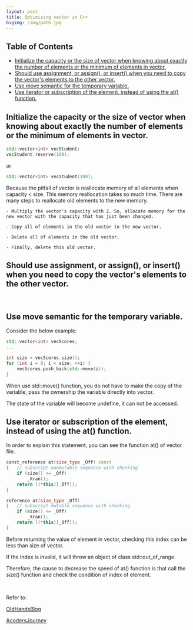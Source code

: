 ```yaml
---
layout: post
title: Optimizing vector in C++
bigimg: /img/path.jpg
---
```


## Table of Contents
- [Initialize the capacity or the size of vector when knowing about exactly the number of elements or the minimum of elements in vector.](#initialize-the-capacity-or-the-size-of-vector-when-knowing-about-exactly-the-number-of-elements-or-the-minimum-of-elements-in-vector)
- [Should use assignment, or assign(), or insert() when you need to copy the vector's elements to the other vector.](#should-use-assignment-or-assign-or-insert-when-you-need-to-copy-the-vector's-elements-to-the-other-vector)
- [Use move semantic for the temporary variable.](#use-move-semantic-for-the-temporary-variable)
- [Use iterator or subscription of the element, instead of using the at() function.](#use-iterator-or-subscription-of-the-element-instead-of-using-the-at()-function)


## Initialize the capacity or the size of vector when knowing about exactly the number of elements or the minimum of elements in vector. 

```C++
std::vector<int> vecStudent;
vecStudent.reserve(100);
```

or 

```C++
std::vector<int> vecStudent(100);
```

Because the pitfall of vector is reallocate memory of all elements when capacity < size. 
This memory reallocation takes so much time. There are many steps to reallocate old elements to the new memory. 

    - Multiply the vector's capacity with 2. So, allocate memory for the new vector with the capacity that has just been changed. 
  
    - Copy all of elements in the old vector to the new vector. 
  
    - Delete all of elements in the old vector. 

    - Finally, delete this old vector. 


## Should use assignment, or assign(), or insert() when you need to copy the vector's elements to the other vector. 

<br>

## Use move semantic for the temporary variable. 

Consider the below example: 

```C++
std::vector<int> vecScores;
...

int size = vecScores.size();
for (int i = 0; i < size; ++i) {
    vecScores.push_back(std::move(i));
}
```

When use std::move() function, you do not have to make the copy of the variable, pass the ownership the variable directly into vector. 

The state of the variable will become undefine, it can not be accessed. 


## Use iterator or subscription of the element, instead of using the at() function.

In order to explain this statement, you can see the function at() of vector file.

```C++
const_reference at(size_type _Off) const
{	// subscript nonmutable sequence with checking
    if (size() <= _Off)
		_Xran();
	return ((*this)[_Off]);
}

reference at(size_type _Off)
{	// subscript mutable sequence with checking
	if (size() <= _Off)
        _Xran();
	return ((*this)[_Off]);
}
```

Before returning the value of element in vector, checking this index can be less than size of vector. 

If the index is invalid, it will throw an object of class std::out_of_range.

Therefore, the cause to decrease the speed of at() function is that call the size() function and check the condition of index of element. 

<br>

Refer to: 

[OldHandsBlog](http://oldhandsblog.blogspot.com/2016/09/c-optimization-bibliography.html)

[AcodersJourney](http://www.acodersjourney.com/2016/11/6-tips-supercharge-cpp-11-vector-performance/)
